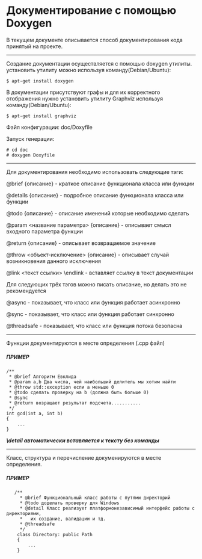 # Документирование с помощью Doxygen

В текущем документе описывается способ документирования кода принятый на проекте.

---

Создание документации осуществляется с помощью doxygen утилиты.
установить утилиту можно используя команду(Debian/Ubuntu):

    $ apt-get install doxygen

В документации присутствуют графы и для их корректного отображения
нужно установить утилиту Graphviz используя команду(Debian/Ubuntu):

    $ apt-get install graphviz

Файл конфигурации: doc/Doxyfile 

Запуск генерации:

    # cd doc
    # doxygen Doxyfile

---

Для документирования необходимо использовать следующие тэги:
 
@brief {описание} - краткое описание функционала класса или функции

@details {описание} - подробное описание функционала класса или функции

@todo {описание} - описание именений которые необходимо сделать

@param <название параметра> {описание} - описывает смысл входного параметра функции

@return {описание} - описывает возвращаемое значение

@throw <объект-исключение> {описание} - описывает случай возникновения данного исключения 

@link <текст ссылки> \endlink - вставляет ссылку в текст документации

Для следующих трёх тэгов можно писать описание, но делать это не рекомендуется

@async - показывает, что класс или функция работает асинхронно

@sync - показывает, что класс или функция работает синхронно

@threadsafe - показывает, что класс или функция потока безопасна

---

Функции документируются в месте определения (.cpp файл)

##### ПРИМЕР

    /**
     * @brief Алгоритм Евклида
     * @param a,b Два числа, чей наибольший делитель мы хотим найти
     * @throw std::exception если a меньше 0
     * @todo сделать проверку на b (должна быть больше 0)
     * @sync
     * @return возращает результат подсчета...........
     */
    int gcd(int a, int b) 
    {
        ...
    }
    
***\detail автоматически вставляется к тексту без команды***

---

Класс, структура и перечисление докуменируются в месте определения.

##### ПРИМЕР


       /**
         * @brief Функциональный класс работы с путями директорий
         * @todo доделать проверку для Windows
         * @detail Класс реализует платформонезависимый интерфейс работы с директориями, 
         *   их создание, валидации и тд.
         * @threadsafe
         */
        class Directory: public Path 
        {
            ...
        }


